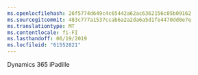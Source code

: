 ```yaml
---
ms.openlocfilehash: 26f5774d649c4c65442a62ac6362156c05b09162
ms.sourcegitcommit: 483c777a1537ccab6a2a2da6a5d1fe4470dd0e7e
ms.translationtype: MT
ms.contentlocale: fi-FI
ms.lasthandoff: 06/19/2019
ms.locfileid: "61552821"
---
```

Dynamics 365 iPadille